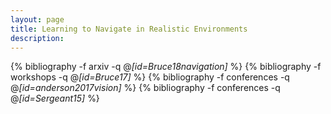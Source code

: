 ```yaml
---
layout: page
title: Learning to Navigate in Realistic Environments
description:
---
```



{% bibliography -f arxiv -q @*[id=Bruce18navigation]* %}
{% bibliography -f workshops -q @*[id=Bruce17]* %}
{% bibliography -f conferences -q @*[id=anderson2017vision]* %}
{% bibliography -f conferences -q @*[id=Sergeant15]* %}
